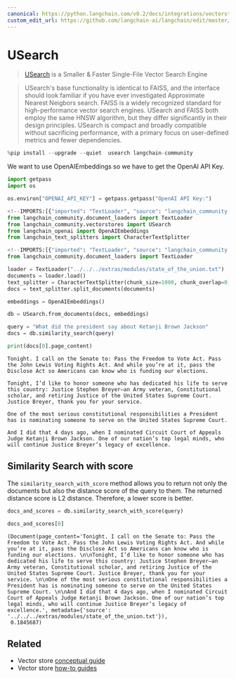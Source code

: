 ```yaml
---
canonical: https://python.langchain.com/v0.2/docs/integrations/vectorstores/usearch/
custom_edit_url: https://github.com/langchain-ai/langchain/edit/master/docs/docs/integrations/vectorstores/usearch.ipynb
---
```


# USearch
> [USearch](https://unum-cloud.github.io/usearch/) is a Smaller & Faster Single-File Vector Search Engine

> USearch's base functionality is identical to FAISS, and the interface should look familiar if you have ever investigated Approximate Nearest Neigbors search. FAISS is a widely recognized standard for high-performance vector search engines. USearch and FAISS both employ the same HNSW algorithm, but they differ significantly in their design principles. USearch is compact and broadly compatible without sacrificing performance, with a primary focus on user-defined metrics and fewer dependencies.

```python
%pip install --upgrade --quiet  usearch langchain-community
```

We want to use OpenAIEmbeddings so we have to get the OpenAI API Key. 

```python
import getpass
import os

os.environ["OPENAI_API_KEY"] = getpass.getpass("OpenAI API Key:")
```

```python
<!--IMPORTS:[{"imported": "TextLoader", "source": "langchain_community.document_loaders", "docs": "https://api.python.langchain.com/en/latest/document_loaders/langchain_community.document_loaders.text.TextLoader.html", "title": "USearch"}, {"imported": "USearch", "source": "langchain_community.vectorstores", "docs": "https://api.python.langchain.com/en/latest/vectorstores/langchain_community.vectorstores.usearch.USearch.html", "title": "USearch"}, {"imported": "OpenAIEmbeddings", "source": "langchain_openai", "docs": "https://api.python.langchain.com/en/latest/embeddings/langchain_openai.embeddings.base.OpenAIEmbeddings.html", "title": "USearch"}, {"imported": "CharacterTextSplitter", "source": "langchain_text_splitters", "docs": "https://api.python.langchain.com/en/latest/character/langchain_text_splitters.character.CharacterTextSplitter.html", "title": "USearch"}]-->
from langchain_community.document_loaders import TextLoader
from langchain_community.vectorstores import USearch
from langchain_openai import OpenAIEmbeddings
from langchain_text_splitters import CharacterTextSplitter
```

```python
<!--IMPORTS:[{"imported": "TextLoader", "source": "langchain_community.document_loaders", "docs": "https://api.python.langchain.com/en/latest/document_loaders/langchain_community.document_loaders.text.TextLoader.html", "title": "USearch"}]-->
from langchain_community.document_loaders import TextLoader

loader = TextLoader("../../../extras/modules/state_of_the_union.txt")
documents = loader.load()
text_splitter = CharacterTextSplitter(chunk_size=1000, chunk_overlap=0)
docs = text_splitter.split_documents(documents)

embeddings = OpenAIEmbeddings()
```

```python
db = USearch.from_documents(docs, embeddings)

query = "What did the president say about Ketanji Brown Jackson"
docs = db.similarity_search(query)
```

```python
print(docs[0].page_content)
```
```output
Tonight. I call on the Senate to: Pass the Freedom to Vote Act. Pass the John Lewis Voting Rights Act. And while you’re at it, pass the Disclose Act so Americans can know who is funding our elections. 

Tonight, I’d like to honor someone who has dedicated his life to serve this country: Justice Stephen Breyer—an Army veteran, Constitutional scholar, and retiring Justice of the United States Supreme Court. Justice Breyer, thank you for your service. 

One of the most serious constitutional responsibilities a President has is nominating someone to serve on the United States Supreme Court. 

And I did that 4 days ago, when I nominated Circuit Court of Appeals Judge Ketanji Brown Jackson. One of our nation’s top legal minds, who will continue Justice Breyer’s legacy of excellence.
```
## Similarity Search with score
The `similarity_search_with_score` method allows you to return not only the documents but also the distance score of the query to them. The returned distance score is L2 distance. Therefore, a lower score is better.

```python
docs_and_scores = db.similarity_search_with_score(query)
```

```python
docs_and_scores[0]
```

```output
(Document(page_content='Tonight. I call on the Senate to: Pass the Freedom to Vote Act. Pass the John Lewis Voting Rights Act. And while you’re at it, pass the Disclose Act so Americans can know who is funding our elections. \n\nTonight, I’d like to honor someone who has dedicated his life to serve this country: Justice Stephen Breyer—an Army veteran, Constitutional scholar, and retiring Justice of the United States Supreme Court. Justice Breyer, thank you for your service. \n\nOne of the most serious constitutional responsibilities a President has is nominating someone to serve on the United States Supreme Court. \n\nAnd I did that 4 days ago, when I nominated Circuit Court of Appeals Judge Ketanji Brown Jackson. One of our nation’s top legal minds, who will continue Justice Breyer’s legacy of excellence.', metadata={'source': '../../../extras/modules/state_of_the_union.txt'}),
 0.1845687)
```

## Related

- Vector store [conceptual guide](/docs/concepts/#vector-stores)
- Vector store [how-to guides](/docs/how_to/#vector-stores)